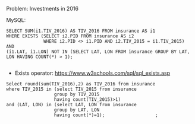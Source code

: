Problem: Investments in 2016

MySQL:

```
SELECT SUM(i1.TIV_2016) AS TIV_2016 FROM insurance AS i1
WHERE EXISTS (SELECT i2.PID FROM insurance AS i2 
              WHERE i2.PID <> i1.PID AND i2.TIV_2015 = i1.TIV_2015) AND
(i1.LAT, i1.LON) NOT IN (SELECT LAT, LON FROM insurance GROUP BY LAT, LON HAVING COUNT(*) > 1);


```


- Exists operator: https://www.w3schools.com/sql/sql_exists.asp



```
Select round(sum(TIV_2016),2) as TIV_2016 from insurance
where TIV_2015 in (select TIV_2015 from insurance 
                  group by TIV_2015
                  having count(TIV_2015)>1)
and (LAT, LON) in (select LAT, LON from insurance
                  group by LAT, LON
                  having count(*)=1);                   ; 



```
